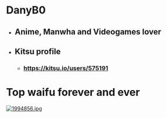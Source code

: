 # DanyB0

* ## Anime, Manwha and Videogames lover

* ## Kitsu profile
  * ### https://kitsu.io/users/575191

# Top waifu forever and ever
[![1994856.jpg](https://i.postimg.cc/RhQB6mZC/1994856.jpg)](https://postimg.cc/q6RYS9KW)
